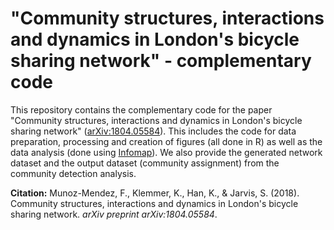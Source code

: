 # "Community structures, interactions and dynamics in London's bicycle sharing network" - complementary code

This repository contains the complementary code for the paper "Community structures, interactions and dynamics in London's bicycle sharing network" ([arXiv:1804.05584](https://arxiv.org/abs/1804.05584)). This includes the code for data preparation, processing and creation of figures (all done in R) as well as the data analysis (done using [Infomap](https://github.com/mapequation/infomap)). We also provide the generated network dataset and the output dataset (community assignment) from the community detection analysis.

**Citation:**
Munoz-Mendez, F., Klemmer, K., Han, K., & Jarvis, S. (2018). Community structures, interactions and dynamics in London's bicycle sharing network. _arXiv preprint arXiv:1804.05584_.